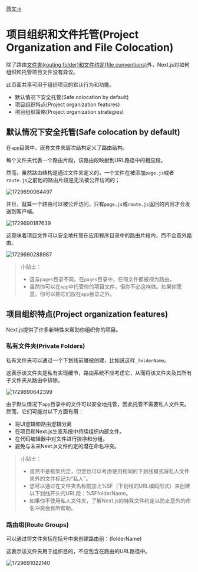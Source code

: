 [原文->](https://nextjs.org/docs/app/building-your-application/routing/colocation)

# 项目组织和文件托管(Project Organization and File Colocation)

除了路由[文件夹(routing folder)和文件约定(file conventions)](https://nextjs.org/docs/getting-started/project-structure#app-routing-conventions)外，Next.js对如何组织和托管项目文件没有异议。

此页面共享可用于组织项目的默认行为和功能。

- 默认情况下安全托管(Safe colocation by default)
- 项目组织特点(Project organization features)
- 项目组织策略(Project organization strategies)

## 默认情况下安全托管(Safe colocation by default)

在`app`目录中，嵌套文件夹层次结构定义了路由结构。

每个文件夹代表一个路由片段，该路由段映射到URL路径中的相应段。

然而，虽然路由结构是通过文件夹定义的，一个文件在被添加`page.js`或者`route.js`之前他的路由片段是无法被公开访问的；

![1729690064497](images/8_Project_Organization/1729690064497.png)

并且，就算一个路由可以被公开访问，只有`page.js`或`route.js`返回的内容才会发送到客户端。

![1729690187639](images/8_Project_Organization/1729690187639.png)

这意味着项目文件可以安全地托管在应用程序目录中的路由片段内，而不会意外路由。

![1729690288987](images/8_Project_Organization/1729690288987.png)

> 小贴士：
>
> - 这与`pages`目录不同，在`pages`目录中，任何文件都被视为路由。
> - 虽然你可以在`app`中托管你的项目文件，但你不必这样做。如果你愿意，你可以把它们放在`app`目录之外。


## 项目组织特点(Project organization features)

Next.js提供了许多新特性来帮助你组织你的项目。


### 私有文件夹(Private Folders)

私有文件夹可以通过一个下划线前缀被创建，比如说这样`_folderName`。

这表示该文件夹是私有实现细节，路由系统不应考虑它，从而将该文件夹及其所有子文件夹从路由中排除。

![1729690642399](images/8_Project_Organization/1729690642399.png)

由于默认情况下`app`目录中的文件可以安全地托管，因此托管不需要私人文件夹。然而，它们可能对以下方面有用：

- 将UI逻辑和路由逻辑分离
- 在项目和Next.js生态系统中持续组织内部文件。
- 在代码编辑器中对文件进行排序和分组。
- 避免与未来Next.js文件约定的潜在命名冲突。

> 小贴士：
>
> - 虽然不是框架约定，但您也可以考虑使用相同的下划线模式将私人文件夹外的文件标记为“私人”。
> - 您可以通过在文件夹名称前加上%5F（下划线的URL编码形式）来创建以下划线开头的URL段：%5FfolderName。
> - 如果你不使用私人文件夹，了解Next.js的特殊文件约定以防止意外的命名冲突会有所帮助。

### 路由组(Route Groups)

可以通过将文件夹括在括号中来创建路由组：(folderName)

这表示该文件夹用于组织目的，不应包含在路由的URL路径中。

![1729691022140](images/8_Project_Organization/1729691022140.png)
